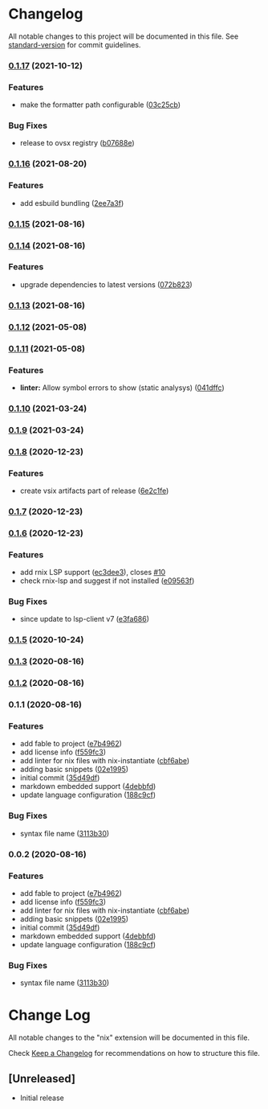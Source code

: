 # Changelog

All notable changes to this project will be documented in this file. See [standard-version](https://github.com/conventional-changelog/standard-version) for commit guidelines.

### [0.1.17](https://github.com/jnoortheen/vscode-nix-ide/compare/v0.1.16...v0.1.17) (2021-10-12)


### Features

* make the formatter path configurable ([03c25cb](https://github.com/jnoortheen/vscode-nix-ide/commit/03c25cb57dc36cf23dd2641abe3d34fbec01eb4a))


### Bug Fixes

* release to ovsx registry ([b07688e](https://github.com/jnoortheen/vscode-nix-ide/commit/b07688ec19d97337be8e8b1371e911b6b908884a))

### [0.1.16](https://github.com/jnoortheen/vscode-nix-ide/compare/v0.1.15...v0.1.16) (2021-08-20)


### Features

* add esbuild bundling ([2ee7a3f](https://github.com/jnoortheen/vscode-nix-ide/commit/2ee7a3f99e25c895fa39be3cde210d7a748d4bee))

### [0.1.15](https://github.com/jnoortheen/vscode-nix-ide/compare/v0.1.14...v0.1.15) (2021-08-16)

### [0.1.14](https://github.com/jnoortheen/vscode-nix-ide/compare/v0.1.13...v0.1.14) (2021-08-16)


### Features

* upgrade dependencies to latest versions ([072b823](https://github.com/jnoortheen/vscode-nix-ide/commit/072b823d1f8fa6a55a870a94233e44af6ee14e57))

### [0.1.13](https://github.com/jnoortheen/vscode-nix-ide/compare/v0.1.12...v0.1.13) (2021-08-16)

### [0.1.12](https://github.com/jnoortheen/vscode-nix-ide/compare/v0.1.11...v0.1.12) (2021-05-08)

### [0.1.11](https://github.com/jnoortheen/vscode-nix-ide/compare/v0.1.10...v0.1.11) (2021-05-08)


### Features

* **linter:** Allow symbol errors to show (static analysys) ([041dffc](https://github.com/jnoortheen/vscode-nix-ide/commit/041dffc92fae798c41ed211ee805ee6ce5772c5f))

### [0.1.10](https://github.com/jnoortheen/vscode-nix-ide/compare/v0.1.9...v0.1.10) (2021-03-24)

### [0.1.9](https://github.com/jnoortheen/vscode-nix-ide/compare/v0.1.8...v0.1.9) (2021-03-24)

### [0.1.8](https://github.com/jnoortheen/vscode-nix-ide/compare/v0.1.7...v0.1.8) (2020-12-23)


### Features

* create vsix artifacts part of release ([6e2c1fe](https://github.com/jnoortheen/vscode-nix-ide/commit/6e2c1fe962744936669b47a5b42b57f6d19b304c))

### [0.1.7](https://github.com/jnoortheen/vscode-nix-ide/compare/v0.1.6...v0.1.7) (2020-12-23)

### [0.1.6](https://github.com/jnoortheen/vscode-nix-ide/compare/v0.1.5...v0.1.6) (2020-12-23)


### Features

* add rnix LSP support ([ec3dee3](https://github.com/jnoortheen/vscode-nix-ide/commit/ec3dee34ba273d181593e647f305de10d54e5e10)), closes [#10](https://github.com/jnoortheen/vscode-nix-ide/issues/10)
* check rnix-lsp and suggest if not installed ([e09563f](https://github.com/jnoortheen/vscode-nix-ide/commit/e09563f849fd7cb9d28c688a1c0c3bd2da890041))


### Bug Fixes

* since update to lsp-client v7 ([e3fa686](https://github.com/jnoortheen/vscode-nix-ide/commit/e3fa686464dcac5319ddae5a5d23904c4f5bc487))

### [0.1.5](https://github.com/jnoortheen/vscode-nix-ide/compare/v0.1.3...v0.1.5) (2020-10-24)

### [0.1.3](https://github.com/jnoortheen/vscode-nix-ide/compare/v0.1.2...v0.1.3) (2020-08-16)

### [0.1.2](https://github.com/jnoortheen/vscode-nix-ide/compare/v0.1.1...v0.1.2) (2020-08-16)

### 0.1.1 (2020-08-16)


### Features

* add fable to project ([e7b4962](https://github.com/jnoortheen/vscode-nix-ide/commit/e7b49622ed06a2ad7d9bb7d69ed5a1ef6d0af9e5))
* add license info ([f559fc3](https://github.com/jnoortheen/vscode-nix-ide/commit/f559fc3cd41980d698fb62a18c5f4b636d32c403))
* add linter for nix files with nix-instantiate ([cbf6abe](https://github.com/jnoortheen/vscode-nix-ide/commit/cbf6abef33a948bdbc5c9c54019e93d0320ba965))
* adding basic snippets ([02e1995](https://github.com/jnoortheen/vscode-nix-ide/commit/02e199541e6db1f74c6a2de680957f81a9afa498))
* initial commit ([35d49df](https://github.com/jnoortheen/vscode-nix-ide/commit/35d49df84975c0f3940173f0be517f5bc94528b3))
* markdown embedded support ([4debbfd](https://github.com/jnoortheen/vscode-nix-ide/commit/4debbfd90884930c5e7f5d49141fd5017dd23d56))
* update language configuration ([188c9cf](https://github.com/jnoortheen/vscode-nix-ide/commit/188c9cfecbcf5b8cb73f1c98ba9435eb68c394b6))


### Bug Fixes

* syntax file name ([3113b30](https://github.com/jnoortheen/vscode-nix-ide/commit/3113b3073f1ec62bed8a4eddc9cb7dab994b97c9))

### 0.0.2 (2020-08-16)


### Features

* add fable to project ([e7b4962](https://github.com/jnoortheen/vscode-nix-ide/commit/e7b49622ed06a2ad7d9bb7d69ed5a1ef6d0af9e5))
* add license info ([f559fc3](https://github.com/jnoortheen/vscode-nix-ide/commit/f559fc3cd41980d698fb62a18c5f4b636d32c403))
* add linter for nix files with nix-instantiate ([cbf6abe](https://github.com/jnoortheen/vscode-nix-ide/commit/cbf6abef33a948bdbc5c9c54019e93d0320ba965))
* adding basic snippets ([02e1995](https://github.com/jnoortheen/vscode-nix-ide/commit/02e199541e6db1f74c6a2de680957f81a9afa498))
* initial commit ([35d49df](https://github.com/jnoortheen/vscode-nix-ide/commit/35d49df84975c0f3940173f0be517f5bc94528b3))
* markdown embedded support ([4debbfd](https://github.com/jnoortheen/vscode-nix-ide/commit/4debbfd90884930c5e7f5d49141fd5017dd23d56))
* update language configuration ([188c9cf](https://github.com/jnoortheen/vscode-nix-ide/commit/188c9cfecbcf5b8cb73f1c98ba9435eb68c394b6))


### Bug Fixes

* syntax file name ([3113b30](https://github.com/jnoortheen/vscode-nix-ide/commit/3113b3073f1ec62bed8a4eddc9cb7dab994b97c9))

# Change Log

All notable changes to the "nix" extension will be documented in this file.

Check [Keep a Changelog](http://keepachangelog.com/) for recommendations on how to structure this file.

## [Unreleased]

- Initial release